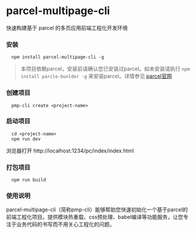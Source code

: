 # parcel-multipage-cli
快速构建基于 parcel 的多页应用前端工程化开发环境

### 安装

```shell
  npm install parcel-multipage-cli -g
```
> 本项目依赖parcel，安装前请确认您已安装过parcel。如未安装请执行 ` npm install parcle-bunlder -g ` 来安装parcel。详情参见 [parcel官网](https://parceljs.org/)  

###  创建项目  
```shell
  pmp-cli create <project-name>
```
### 启动项目
```shell
  cd <project-name>
  npm run dev
```
浏览器打开 http://localhost:1234/pc/index/index.html

### 打包项目
```shell
  npm run build
```
### 使用说明
parcel-multipage-cli（简称pmp-cli）能够帮助您快速初始化一个基于parcel的前端工程化项目。提供模块热重载、css预处理、babel编译等功能服务，让您专注于业务代码的书写而不用关心工程化的问题。